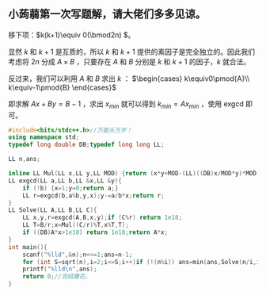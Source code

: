 ## 小蒟蒻第一次写题解，请大佬们多多见谅。
移下项：$k(k+1)\equiv 0(\bmod2n) $。

显然 $k$ 和 $k+1$ 是互质的，所以 $k$ 和 $k+1$ 提供的素因子是完全独立的。因此我们考虑将 $2n$ 分成 $A×B$ ，只要存在 $A$ 和 $B$ 分别是 $k$ 和 $k+1$ 的因子，$k$ 就合法。

反过来，我们可以利用 $A$ 和 $B$ 求出 $k$ ：
$\begin{cases} k\equiv0\pmod{A}\\ k\equiv-1\pmod{B} \end{cases}$
 

即求解 $Ax+By=B-1$ ，求出  $x_{min}$ 
  就可以得到 $k_{min}=Ax_{min}$ ，使用 exgcd 即可。
```cpp
#include<bits/stdc++.h>//万能头万岁！
using namespace std;
typedef long double DB;typedef long long LL;

LL n,ans;

inline LL Mul(LL x,LL y,LL MOD) {return (x*y+MOD-(LL)((DB)x/MOD*y)*MOD)%MOD;}
LL exgcd(LL a,LL b,LL &x,LL &y){
    if (!b) {x=1;y=0;return a;}
    LL r=exgcd(b,a%b,y,x);y-=a/b*x;return r;
}
LL Solve(LL A,LL B,LL C){
    LL x,y,r=exgcd(A,B,x,y);if (C%r) return 1e18;
    LL T=B/r;x=Mul((C/r)%T,x%T,T);
    if ((DB)A*x>1e18) return 1e18;return A*x;
}
int main(){
    scanf("%lld",&n);n<<=1;ans=n-1;
    for (int S=sqrt(n),i=2;i<=S;i++)if (!(n%i)) ans=min(ans,Solve(n/i,i,i-1)),ans=min(ans,Solve(i,n/i,n/i-1));
    printf("%lld\n",ans);
    return 0;//完结撒花。
}
```
